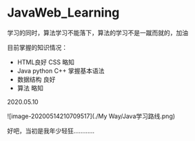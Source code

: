 # JavaWeb_Learning
学习的同时，算法学习不能落下，算法的学习不是一蹴而就的，加油

目前掌握的知识情况：

-   HTML良好   CSS 略知     
-   Java python  C++ 掌握基本语法
-   数据结构  良好
-   算法  略知

2020.05.10

![image-20200514210709517](./My Way/Java学习路线.png)

好吧，当初是我年少轻狂…………